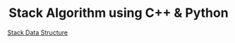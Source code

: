<h1 align="center">Stack Algorithm  using C++ & Python</h1>


[Stack Data Structure](https://github.com/mdsujan-mridha/DSA/tree/main/Stack)
